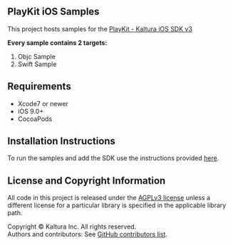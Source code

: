 ## PlayKit iOS Samples

This project hosts samples for the [PlayKit -  Kaltura iOS SDK v3](https://github.com/kaltura/playkit-ios.git)

**Every sample contains 2 targets:**
1. Objc Sample
2. Swift Sample

## Requirements

* Xcode7 or newer
* iOS 9.0+
* CocoaPods

## Installation Instructions

To run the samples and add the SDK use the instructions provided [here](https://vpaas.kaltura.com/documentation/Mobile-Video-Player-SDKs/v3_iOS_Introduction.html).

## License and Copyright Information
All code in this project is released under the [AGPLv3 license](http://www.gnu.org/licenses/agpl-3.0.html) unless a different license for a particular library is specified in the applicable library path.   

Copyright © Kaltura Inc. All rights reserved.   
Authors and contributors: See [GitHub contributors list](https://github.com/kaltura/playkit-ios-samples/graphs/contributors).  

